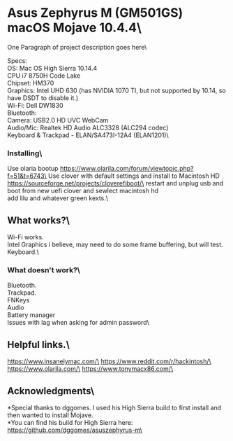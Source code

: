 # Asus Zephyrus M (GM501GS) macOS Mojave 10.4.4\

One Paragraph of project description goes here\

Specs:\
OS: Mac OS High Sierra 10.14.4\
CPU i7 8750H Code Lake\
Chipset: HM370\
Graphics: Intel UHD 630 (has NVIDIA 1070 TI, but not supported by 10.14, so have DSDT to disable it.)\
Wi-Fi: Dell DW1830\
Bluetooth:\
Camera: USB2.0 HD UVC WebCam\
Audio/Mic: Realtek HD Audio ALC3328 (ALC294 codec)\
Keyboard & Trackpad - ELAN/SA473I-12A4 (ELAN1201)\

### Installing\

Use olaria bootup https://www.olarila.com/forum/viewtopic.php?f=51&t=6743\
Use clover with default settings and install to Macintosh HD https://sourceforge.net/projects/cloverefiboot/\
restart and unplug usb and boot from new uefi clover and sewlect macintosh hd\
add lilu and whatever green kexts.\


## What works?\

Wi-Fi works.\
Intel Graphics i believe, may need to do some frame buffering, but will test.\
Keyboard.\

### What doesn't work?\

Bluetooth.\
Trackpad.\
FNKeys\
Audio\
Battery manager\
Issues with lag when asking for admin password\

## Helpful links.\

https://www.insanelymac.com/\
https://www.reddit.com/r/hackintosh/\
https://www.olarila.com/\
https://www.tonymacx86.com/\


## Acknowledgments\

*Special thanks to dggomes. I used his High Sierra build to first install and then wanted to install Mojave.\
*You can find his build for High Sierra here: https://github.com/dggomes/asuszephyrus-m\

